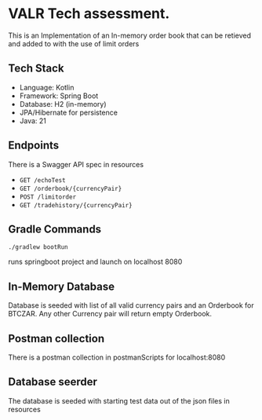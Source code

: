 # VALR Tech assessment.

This is an Implementation of an In-memory order book that can be retieved and added to with the use of limit orders

## Tech Stack

- Language: Kotlin
- Framework: Spring Boot
- Database: H2 (in-memory)
- JPA/Hibernate for persistence
- Java: 21

## Endpoints

There is a Swagger API spec in resources

- ```GET /echoTest```
- ```GET /orderbook/{currencyPair}```
- ```POST /limitorder```
- ```GET /tradehistory/{currencyPair}```

## Gradle Commands

```./gradlew bootRun```

runs springboot project and launch on localhost 8080 

## In-Memory Database

Database is seeded with list of all valid currency pairs and an Orderbook for BTCZAR.
Any other Currency pair will return empty Orderbook. 

## Postman collection

There is a postman collection in postmanScripts for localhost:8080


## Database seerder
The database is seeded with starting test data out of the json files in resources 